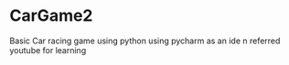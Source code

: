 # CarGame2

Basic Car racing game using python 
using pycharm as an ide n referred youtube for learning
